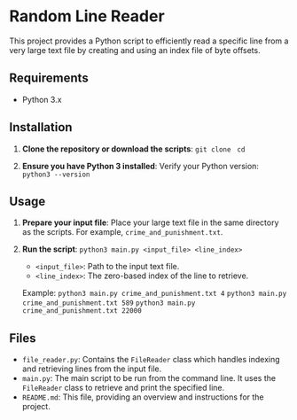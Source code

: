 
# Random Line Reader

This project provides a Python script to efficiently read a specific line from a very large text file by creating and using an index file of byte offsets.

## Requirements

- Python 3.x

## Installation

1. **Clone the repository or download the scripts**:
   ```git clone ```
   ```cd ```

2.  **Ensure you have Python 3 installed**: Verify your Python version:
```python3 --version```
    

## Usage

1.  **Prepare your input file**: Place your large text file in the same directory as the scripts. For example, `crime_and_punishment.txt`.
    
2.  **Run the script**:
```python3 main.py <input_file> <line_index>```
    
    -   `<input_file>`: Path to the input text file.
    -   `<line_index>`: The zero-based index of the line to retrieve.
    
    Example:
```python3 main.py crime_and_punishment.txt 4```
```python3 main.py crime_and_punishment.txt 589```
```python3 main.py crime_and_punishment.txt 22000```
    

## Files

-   `file_reader.py`: Contains the `FileReader` class which handles indexing and retrieving lines from the input file.
-   `main.py`: The main script to be run from the command line. It uses the `FileReader` class to retrieve and print the specified line.
-   `README.md`: This file, providing an overview and instructions for the project.